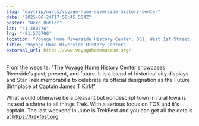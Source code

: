 ```yaml
---
slug: "daytrip/na/us/voyage-home-riverside-history-center"
date: "2025-06-24T17:50:45.554Z"
poster: "Nerd Butler"
lat: "41.480776"
lng: "-91.576706"
location: "Voyage Home Riverside History Center, 361, West 1st Street, Riverside, Iowa, 52327, United States"
title: "Voyage Home Riverside History Center"
external_url: https://www.voyagehomemuseum.org/
---
```

From the website: "The Voyage Home History Center showcases Riverside's past, present, and future. It is a blend of historical city displays and Star Trek memorabilia to celebrate its official designation as the Future Birthplace of Captain James T Kirk!"

What would otherwise be a pleasant but nondescript town in rural Iowa is instead a shrine to all things Trek. With a serious focus on TOS and it's captain.  The last weekend in June is TrekFest and you can get all the details at https://trekfest.org